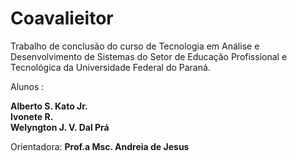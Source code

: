 # Coavalieitor
Trabalho de conclusão do curso de Tecnologia em Análise e Desenvolvimento de Sistemas do Setor de Educação Profissional e Tecnológica da Universidade Federal do Paraná.

Alunos     : 

<b>Alberto S. Kato Jr.</b><br>
<b>Ivonete R.</b><br>
<b>Welyngton J. V. Dal Prá</b><br>
             
Orientadora: <b>Prof.a Msc. Andreia de Jesus</b>
